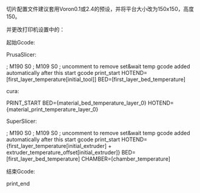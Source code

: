 切片配置文件建议套用Voron0.1或2.4的预设，并将平台大小改为150x150，高度150。

并更改打印机设置中的：

起始Gcode:

PrusaSlicer:

; M190 S0
; M109 S0 ; uncomment to remove set&wait temp gcode added automatically after this start gcode
print_start HOTEND=[first_layer_temperature[initial_tool]] BED=[first_layer_bed_temperature]

cura:

PRINT_START BED={material_bed_temperature_layer_0} HOTEND={material_print_temperature_layer_0}

SuperSlicer:

; M190 S0
; M109 S0 ; uncomment to remove set&wait temp gcode added automatically after this start gcode
print_start HOTEND={first_layer_temperature[initial_extruder] + extruder_temperature_offset[initial_extruder]} BED=[first_layer_bed_temperature] CHAMBER=[chamber_temperature]

结束Gcode:

print_end
